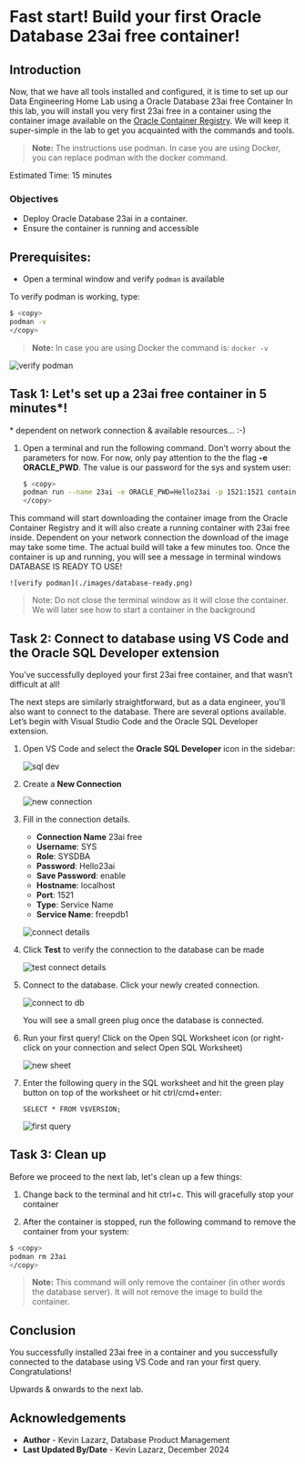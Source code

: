 # Fast start! Build your first Oracle Database 23ai free container!

## Introduction

Now, that we have all tools installed and configured, it is time to set up our Data Engineering Home Lab using a Oracle Database 23ai free Container
In this lab, you will install you very first 23ai free in a container using the container image available on the [Oracle Container Registry](https://container-registry.oracle.com/).
We will keep it super-simple in the lab to get you acquainted with the commands and tools.

> **Note:** The instructions use podman. In case you are using Docker, you can replace podman with the docker command.

Estimated Time: 15 minutes

### Objectives

- Deploy Oracle Database 23ai in a container.
- Ensure the container is running and accessible

## Prerequisites:

- Open a terminal window and verify `podman` is available

To verify podman is working, type:

```bash
$ <copy>
podman -v
</copy>
```

> **Note:** In case you are using Docker the command is: `docker -v`

![verify podman](./images/verify-podman.png)

## Task 1: Let's set up a 23ai free container in 5 minutes*!

\* dependent on network connection & available resources... :-)

1. Open a terminal and run the following command. Don't worry about the parameters for now. For now, only pay attention to the the flag **-e ORACLE_PWD**. The value is our password for the sys and system user: 

    ```bash
    $ <copy>
    podman run --name 23ai -e ORACLE_PWD=Hello23ai -p 1521:1521 container-registry.oracle.com/database/free:latest
    </copy>
    ```

  This command will start downloading the container image from the Oracle Container Registry and it will also create a running container with 23ai free inside.
  Dependent on your network connection the download of the image may take some time. The actual build will take a few minutes too.
  Once the container is up and running, you will see a message in terminal windows DATABASE IS READY TO USE!

    ![verify podman](./images/database-ready.png)

  > Note: Do not close the terminal window as it will close the container. We will later see how to start a container in the background


## Task 2: Connect to database using VS Code and the Oracle SQL Developer extension

You’ve successfully deployed your first 23ai free container, and that wasn’t difficult at all! 

The next steps are similarly straightforward, but as a data engineer, you'll also want to connect to the database. 
There are several options available. 
Let’s begin with Visual Studio Code and the Oracle SQL Developer extension.


1. Open VS Code and select the **Oracle SQL Developer** icon in the sidebar:

    ![sql dev](./images/sqldev.png)


2. Create a **New Connection**

    ![new connection](./images/new-connection.png)

3. Fill in the connection details.

    - **Connection Name** 23ai free
    - **Username**: SYS
    - **Role**: SYSDBA
    - **Password**: Hello23ai
    - **Save Password**: enable
    - **Hostname**: localhost
    - **Port**: 1521
    - **Type**: Service Name
    - **Service Name**: freepdb1

    ![connect details](./images/connect-details.png)

4. Click **Test** to verify the connection to the database can be made

    ![test connect details](./images/test-connect.png)


5. Connect to the database. Click your newly created connection. 

    ![connect to db](./images/connect-to-db.png)

    You will see a small green plug once the database is connected.

6. Run your first query! Click on the Open SQL Worksheet icon (or right-click on your connection and select Open SQL Worksheet)

    ![new sheet](./images/connect-to-db.png)


7. Enter the following query in the SQL worksheet and hit the green play button on top of the worksheet or hit ctrl/cmd+enter:
   
   `SELECT * FROM V$VERSION;`

    ![first query](./images/first-query.png)


## Task  3: Clean up

Before we proceed to the next lab, let's clean up a few things:

1. Change back to the terminal and hit ctrl+c. This will gracefully stop your container

2. After the container is stopped, run the following command to remove the container from your system:

```bash
$ <copy>
podman rm 23ai
</copy>
```

> **Note:** This command will only remove the container (in other words the database server). It will not remove the image to build the container.

## Conclusion
You successfully installed 23ai free in a container and you successfully connected to the database using VS Code and ran your first query. Congratulations!

Upwards & onwards to the next lab.

## Acknowledgements
* **Author** - Kevin Lazarz, Database Product Management
* **Last Updated By/Date** - Kevin Lazarz, December 2024
